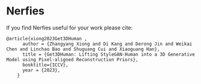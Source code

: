 # Nerfies


If you find Nerfies useful for your work please cite:
```
@article{xiong2023Get3DHuman ,
      author = {Zhangyang Xiong and Di Kang and Derong Jin and Weikai Chen and Linchao Bao and Shuguang Cui and Xiaoguang Han},  
      title = {Get3DHuman: Lifting StyleGAN-Human into a 3D Generative Model using Pixel-aligned Reconstruction Priors},
      booktitle={ICCV},
      year = {2023},
    }
```

